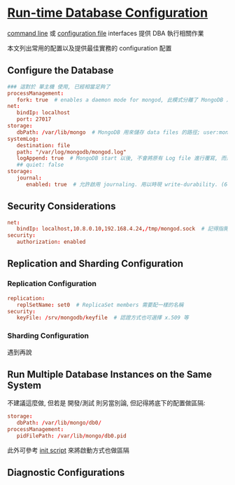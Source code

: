 # [Run-time Database Configuration](https://docs.mongodb.com/v4.4/administration/configuration/)

[command line](https://docs.mongodb.com/v4.4/reference/program/mongod/) 或 [configuration file](https://docs.mongodb.com/v4.4/reference/configuration-options/) interfaces 提供 DBA 執行相關作業

本文列出常用的配置以及提供最佳實務的 configuration 配置


## Configure the Database

```conf
### 這對於 單主機 使用, 已經相當足夠了
processManagement:
   fork: true  # enables a daemon mode for mongod, 此模式分離了 MongoDB 及 current session
net:
   bindIp: localhost
   port: 27017
storage:
   dbPath: /var/lib/mongo  # MongoDB 用來儲存 data files 的路徑; user:mongod 對此目錄得有完整存取權限
systemLog:
   destination: file
   path: "/var/log/mongodb/mongod.log"
   logAppend: true  # MongoDB start 以後, 不會將原有 Log file 進行覆寫, 而是採用 append
   ## quiet: false
storage:
   journal:
      enabled: true  # 允許啟用 journaling. 用以時現 write-durability. (64-bit OS 預設為啟用, 因此這個可以省略)
```


## Security Considerations

```conf
net:
   bindIp: localhost,10.8.0.10,192.168.4.24,/tmp/mongod.sock  # 記得指開放給 APP Server
security:
   authorization: enabled
```


## Replication and Sharding Configuration

### Replication Configuration

```conf
replication:
   replSetName: set0  # ReplicaSet members 需要配一樣的名稱
security:
   keyFile: /srv/mongodb/keyfile  # 認證方式也可選擇 x.509 等
```

### Sharding Configuration

遇到再說


## Run Multiple Database Instances on the Same System

不建議這麼做, 但若是 開發/測試 則另當別論, 但記得將底下的配置做區隔:

```conf
storage:
   dbPath: /var/lib/mongo/db0/
processManagement:
   pidFilePath: /var/lib/mongo/db0.pid
```

此外可參考 [init script](https://docs.mongodb.com/v4.4/reference/glossary/#term-init-script) 來將啟動方式也做區隔


## Diagnostic Configurations

